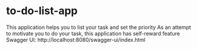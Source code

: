 # to-do-list-app
This application helps you to list your task and set the priority
As an attempt to motivate you to do your task, this application has self-reward feature
Swagger UI: http://localhost:8080/swagger-ui/index.html
